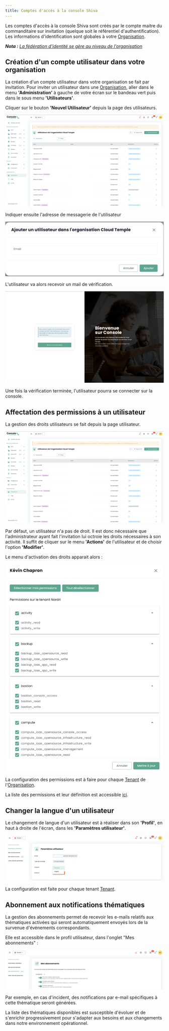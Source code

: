 ```yaml
---
title: Comptes d'accès à la console Shiva
---
```


Les comptes d'accès à la console Shiva sont créés par le compte maitre du commanditaire sur invitation (quelque soit le référentiel d'authentification).
Les informations d'identification sont globales à votre [Organisation](organisations.md).

*__Nota :__ [La fédération d'identité se gère au niveau de l'organisation](organisations.md#mecanismes-dauthentification)*

## Création d'un compte utilisateur dans votre organisation

La création d'un compte utilisateur dans votre organisation se fait par invitation. Pour inviter un utilisateur dans une [Organisation](organisations.md), aller dans le menu __'Administration'__ à gauche de votre écran sur le bandeau vert puis dans le sous menu __'Utilisateurs'__.  

Cliquer sur le bouton __'Nouvel Utilisateur'__ depuis la page des utilisateurs. 

![](images/shiva_onboard_003.png)

Indiquer ensuite l'adresse de messagerie de l'utilisateur 

![](images/shiva_onboard_004.png)

L'utilisateur va alors recevoir un mail de vérification.  

![](images/shiva_onboard_001.png)

Une fois la vérification terminée, l'utilisateur pourra se connecter sur la console.

## Affectation des permissions à un utilisateur

La gestion des droits utilisateurs se fait depuis la page utilisateur. 

![](images/shiva_onboard_003.png)

Par défaut, un utilisateur n'a pas de droit. Il est donc nécessaire que l'administrateur ayant fait l'invitation lui octroie les droits nécessaires à son activité. Il suffit de cliquer sur le menu __'Actions'__ de l'utilisateur et de choisir l'option __'Modifier'__.  

Le menu d'activation des droits apparait alors :

![](images/shiva_onboard_005.png)

La configuration des permissions est à faire pour chaque [Tenant](tenants.md) de l'[Organisation](organisations.md).

La liste des permissions et leur définition est accessible [ici](permissions.md).

## Changer la langue d'un utilisateur

Le changement de langue d'un utilisateur est à réaliser dans son __'Profil'__, en haut à droite de l'écran, dans les __'Paramètres utilisateur'__.

![](images/shiva_profil_006.png)

La configuration est faite pour chaque tenant [Tenant](tenants.md).

## Abonnement aux notifications thématiques

La gestion des abonnements permet de recevoir les e-mails relatifs aux thématiques activées qui seront automatiquement envoyés lors de la survenue d'événements correspondants.

Elle est accessible dans le profil utilisateur, dans l'onglet "Mes abonnements" :

![](images/shiva_profil_007.png)

 Par exemple, en cas d'incident, des notifications par e-mail spécifiques à cette thématique seront générées.

La liste des thématiques disponibles est susceptible d'évoluer et de s'enrichir progressivement pour s'adapter aux besoins et aux changements dans notre environnement opérationnel.